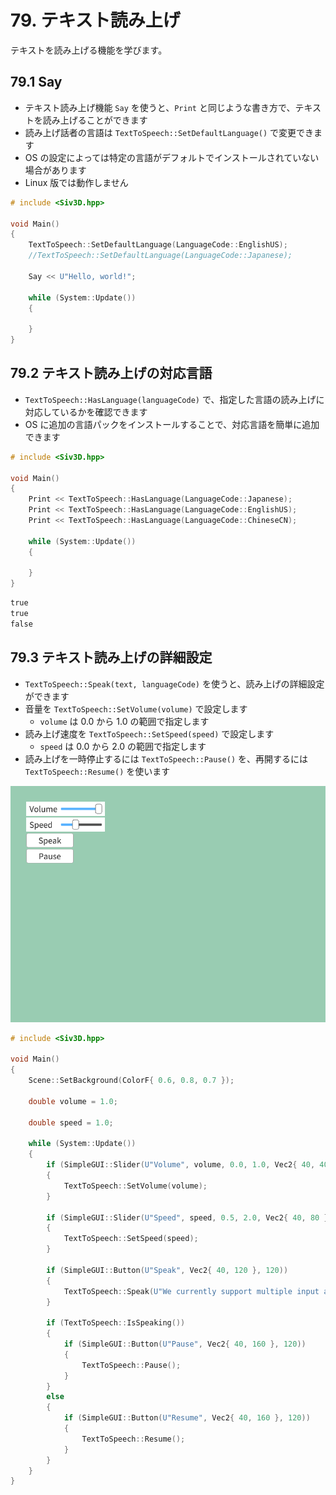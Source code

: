 # 79. テキスト読み上げ
テキストを読み上げる機能を学びます。

## 79.1 Say
- テキスト読み上げ機能 `Say` を使うと、`Print` と同じような書き方で、テキストを読み上げることができます
- 読み上げ話者の言語は `TextToSpeech::SetDefaultLanguage()` で変更できます
- OS の設定によっては特定の言語がデフォルトでインストールされていない場合があります
- Linux 版では動作しません

```cpp
# include <Siv3D.hpp>

void Main()
{
	TextToSpeech::SetDefaultLanguage(LanguageCode::EnglishUS);
	//TextToSpeech::SetDefaultLanguage(LanguageCode::Japanese);

    Say << U"Hello, world!";
    
	while (System::Update())
	{

	}
}
```


## 79.2 テキスト読み上げの対応言語
- `TextToSpeech::HasLanguage(languageCode)` で、指定した言語の読み上げに対応しているかを確認できます
- OS に追加の言語パックをインストールすることで、対応言語を簡単に追加できます

```cpp
# include <Siv3D.hpp>

void Main()
{
	Print << TextToSpeech::HasLanguage(LanguageCode::Japanese);
	Print << TextToSpeech::HasLanguage(LanguageCode::EnglishUS);
	Print << TextToSpeech::HasLanguage(LanguageCode::ChineseCN);

	while (System::Update())
	{

	}
}
```
```txt title="出力例"
true
true
false
```


## 79.3 テキスト読み上げの詳細設定
- `TextToSpeech::Speak(text, languageCode)` を使うと、読み上げの詳細設定ができます
- 音量を `TextToSpeech::SetVolume(volume)` で設定します
    - `volume` は 0.0 から 1.0 の範囲で指定します
- 読み上げ速度を `TextToSpeech::SetSpeed(speed)` で設定します
    - `speed` は 0.0 から 2.0 の範囲で指定します
- 読み上げを一時停止するには `TextToSpeech::Pause()` を、再開するには `TextToSpeech::Resume()` を使います

![](https://raw.githubusercontent.com/Siv3D/siv3d.site.resource/main/2025/tutorial4/tts/3.png)

```cpp
# include <Siv3D.hpp>

void Main()
{
	Scene::SetBackground(ColorF{ 0.6, 0.8, 0.7 });

	double volume = 1.0;

	double speed = 1.0;

	while (System::Update())
	{
		if (SimpleGUI::Slider(U"Volume", volume, 0.0, 1.0, Vec2{ 40, 40 }))
		{
			TextToSpeech::SetVolume(volume);
		}

		if (SimpleGUI::Slider(U"Speed", speed, 0.5, 2.0, Vec2{ 40, 80 }))
		{
			TextToSpeech::SetSpeed(speed);
		}

		if (SimpleGUI::Button(U"Speak", Vec2{ 40, 120 }, 120))
		{
			TextToSpeech::Speak(U"We currently support multiple input and output file formats.", LanguageCode::EnglishUS);
		}

		if (TextToSpeech::IsSpeaking())
		{
			if (SimpleGUI::Button(U"Pause", Vec2{ 40, 160 }, 120))
			{
				TextToSpeech::Pause();
			}
		}
		else
		{
			if (SimpleGUI::Button(U"Resume", Vec2{ 40, 160 }, 120))
			{
				TextToSpeech::Resume();
			}
		}
	}
}
```
